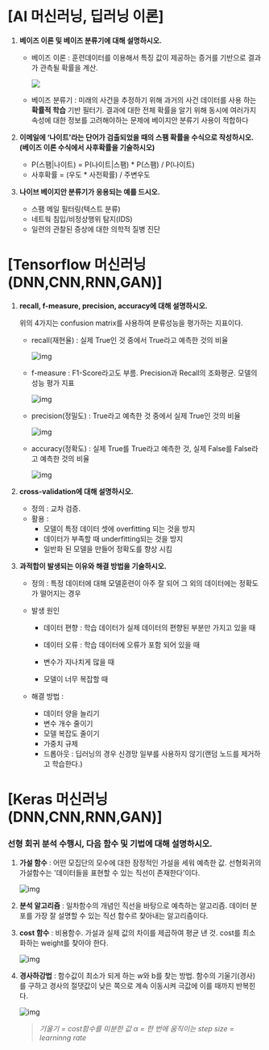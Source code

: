 # [AI 머신러닝, 딥러닝 이론]

1. __베이즈 이론 및 베이즈 분류기에 대해 설명하시오.__

   - 베이즈 이론 : 훈련데이터를 이용해서 특징 값이 제공하는 증거를 기반으로 결과가 관측될 확률을 계산.

     ![](https://lh3.googleusercontent.com/proxy/Ns0cftD6hJRZWMlvIaxOwoSzHX86Wff-6_tcEauL3FgYMbxq0zUHjGWJDBLozKS54nCvcGVpZ6GsM1OGhEF-hkJbiUzu_08jfZg2VR967Rpgww6VRcdKzcmb-BgxHlgKBRiW7zez_hI8v4vuWra0iEZT)

   - 베이즈 분류기 : 미래의 사건을 추정하기 위해 과거의 사건 데이터를 사용 하는 **확률적 학습** 기반 필터기. 결과에 대한 전체 확률을 알기 위해 동시에 여러가지 속성에 대한 정보를 고려해야하는 문제에 베이지안 분류기 사용이 적합하다



2. __이메일에 ‘나이트’라는 단어가 검출되었을 때의 스팸 확률을 수식으로 작성하시오. (베이즈 이론 수식에서 사후확률을 기술하시오)__
   - P(스팸|나이트) = P(나이트|스팸) * P(스팸) / P(나이트)
   - 사후확률 = (우도 * 사전확률)     / 주변우도



3. __나이브 베이지안 분류기가 응용되는 예를 드시오.__
   - 스팸 메일 필터링(텍스트 분류)
   - 네트웍 침입/비정상행위 탐지(IDS)
   - 일련의 관찰된 증상에 대한 의학적 질병 진단



# [Tensorflow 머신러닝 (DNN,CNN,RNN,GAN)]

1. __recall, f-measure, precision, accuracy에 대해 설명하시오.__

   위의 4가지는 confusion matrix를 사용하여 분류성능을 평가하는 지표이다.

   - recall(재현율) : 실제 True인 것 중에서 True라고 예측한 것의 비율

     ![img](https://t1.daumcdn.net/cfile/tistory/997188435BE05B0628)

     

   - f-measure : F1-Score라고도 부름.  Precision과 Recall의 조화평균. 모델의 성능 평가 지표

     ![img](https://t1.daumcdn.net/cfile/tistory/993482335BE0641515)

     

   - precision(정밀도) : True라고 예측한 것 중에서 실제 True인 것의 비율

     ![img](https://t1.daumcdn.net/cfile/tistory/99F66B345BE0596109)

     

   - accuracy(정확도) :  실제 True를 True라고 예측한 것, 실제 False를 False라고 예측한 것의 비율

     ![img](https://t1.daumcdn.net/cfile/tistory/99745F3F5BE0613D1A)



2. __cross-validation에 대해 설명하시오.__
   - 정의 : 교차 검증. 
   - 활용 :
     - 모델이 특정 데이터 셋에 overfitting 되는 것을 방지
     - 데이터가 부족할 때 underfitting되는 것을 방지
     - 일반화 된 모델을 만들어 정확도를 향상 시킴



3. __과적합이 발생되는 이유와 해결 방법을 기술하시오.__

   - 정의 : 특정 데이터에 대해 모델훈련이 아주 잘 되어 그 외의 데이터에는 정확도가 떨어지는 경우

   - 발생 원인 

     - 데이터 편향 : 학습 데이터가 실제 데이터의 편향된 부분만 가지고 있을 때

     - 데이터 오류 : 학습 데이터에 오류가 포함 되어 있을 때

     - 변수가 지나치게 많을 때

     - 모델이 너무 복잡할 때

   - 해결 방법 :

        - 데이터 양을 늘리기
        - 변수 개수 줄이기
        - 모델 복잡도 줄이기
        - 가중치 규제
        - 드롭아웃 : 딥러닝의 경우 신경망 일부를 사용하지 않기(랜덤 노드를 제거하고 학습한다.)



# [Keras 머신러닝 (DNN,CNN,RNN,GAN)]

### 선형 회귀 분석 수행시, 다음 함수 및 기법에 대해 설명하시오.


1. __가설 함수__ :  어떤 모집단의 모수에 대한 잠정적인 가설을 세워 예측한 값. 선형회귀의 가설함수는 '데이터들을 표현할 수 있는 직선이 존재한다'이다.

   ![img](https://blog.kakaocdn.net/dn/EK2WZ/btqy6fidWzA/2EqIfh7hm8sQDPIagpFrPk/img.png)

   

2. __분석 알고리즘__ : 일차함수의 개념인 직선을 바탕으로 예측하는 알고리즘. 데이터 분포를 가장 잘 설명할 수 있는 직선 함수르 찾아내는 알고리즘이다.

   

3. __cost 함수__ : 비용함수. 가설과 실제 값의 차이를 제곱하여 평균 낸 것.  cost를 최소화하는 weight를 찾아야 한다.

   ![img](https://t1.daumcdn.net/cfile/tistory/99E9EC405C79EBD81C)

   

4. __경사하강법__ : 함수값이 최소가 되게 하는 w와 b를 찾는 방법. 함수의 기울기(경사)를 구하고 경사의 절댓값이 낮은 쪽으로 계속 이동시켜 극값에 이를 때까지 반복힌다.

   ![img](https://t1.daumcdn.net/cfile/tistory/99E9473C5C79EBD817)

   > *기울기 = cost함수를 미분한 값*
   > *α = 한 번에 움직이는 step size = learninng rate*

   